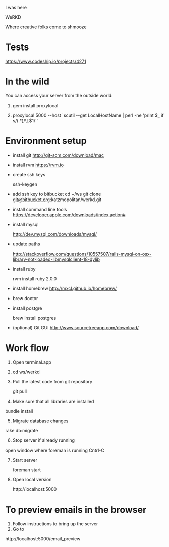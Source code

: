 I was here

WeRKD

Where creative folks come to shmooze

# Tests

https://www.codeship.io/projects/4271

# In the wild

You can access your server from the outside world:

1. gem install proxylocal

2. proxylocal 5000 --host \`scutil --get LocalHostName | perl -ne 'print $_ if s/(.*)/\L$1/'\`

# Environment setup

- install git http://git-scm.com/download/mac
- install rvm https://rvm.io
- create ssh keys
	
	ssh-keygen
	
- add ssh key to bitbucket
	cd ~/ws
	git clone git@bitbucket.org:katzmopolitan/werkd.git

- install command line tools https://developer.apple.com/downloads/index.action#
- install mysql 

	http://dev.mysql.com/downloads/mysql/

- update paths

    http://stackoverflow.com/questions/10557507/rails-mysql-on-osx-library-not-loaded-libmysqlclient-18-dylib

- install ruby 

	rvm install ruby 2.0.0

- install homebrew http://mxcl.github.io/homebrew/
- brew doctor
- install postgre 

	brew install postgres

- (optional) Git GUI http://www.sourcetreeapp.com/download/


# Work flow

1. Open terminal.app
2. cd ws/werkd
3. Pull the latest code from git repository

	git pull

4. Make sure that all libraries are installed

  bundle install

5. Migrate database changes

  rake db:migrate

6. Stop server if already running

  open window where foreman is running
  Cntrl-C

7. Start server

	foreman start

8. Open local version

    http://localhost:5000

# To preview emails in the browser

1. Follow instructions to bring up the server
2. Go to

  http://localhost:5000/email_preview


